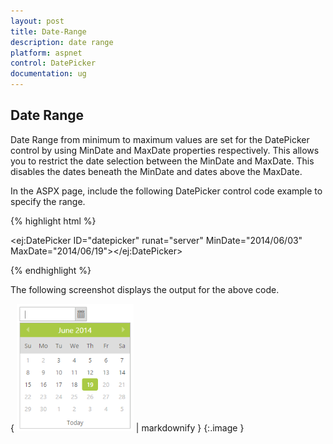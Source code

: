 ```yaml
---
layout: post
title: Date-Range
description: date range
platform: aspnet
control: DatePicker
documentation: ug
---
```


## Date Range

Date Range from minimum to maximum values are set for the DatePicker control by using MinDate and MaxDate properties respectively. This allows you to restrict the date selection between the MinDate and MaxDate. This disables the dates beneath the MinDate and dates above the MaxDate.

In the ASPX page, include the following DatePicker control code example to specify the range.

{% highlight html %}



 <ej:DatePicker ID="datepicker" runat="server"  MinDate="2014/06/03" MaxDate="2014/06/19"></ej:DatePicker>   





{% endhighlight %}



The following screenshot displays the output for the above code.

{ ![](Date-Range_images/Date-Range_img1.png) | markdownify }
{:.image }


